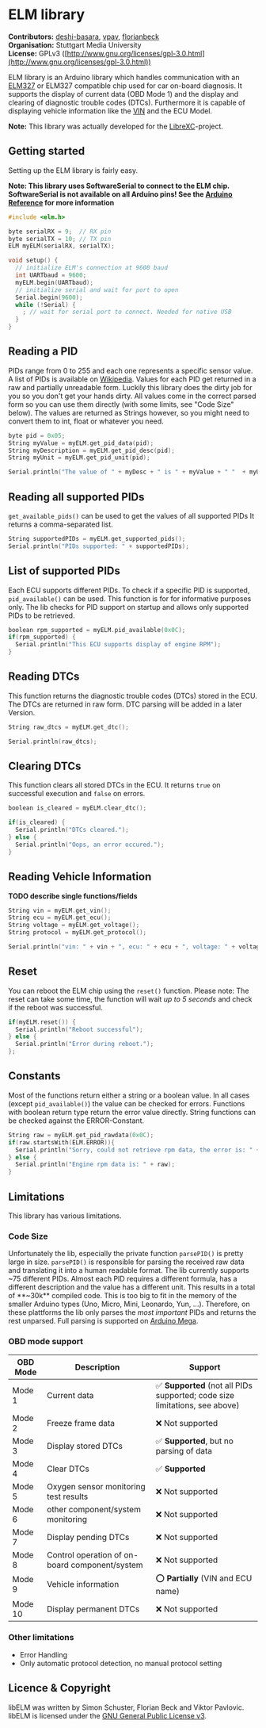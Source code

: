 # ELM library
**Contributors:** [deshi-basara](https://github.com/deshi-basara), [vpav](https://github.com/vpav), [florianbeck](https://github.com/florianbeck)   
**Organisation:** Stuttgart Media University  
**License:** GPLv3 ([http://www.gnu.org/licenses/gpl-3.0.html](http://www.gnu.org/licenses/gpl-3.0.html))

ELM library is an Arduino library which handles communication with an [ELM327](http://www.elmelectronics.com/obdic.html) or ELM327 compatible chip used for car on-board diagnosis. It supports the display of current data (OBD Mode 1) and the display and clearing of diagnostic trouble codes (DTCs). Furthermore it is capable of displaying vehicle information like the [VIN](https://en.wikipedia.org/wiki/Vehicle_identification_number) and the ECU Model.

**Note:** This library was actually developed for the [LibreXC](https://github.com/deshi-basara/libreXC)-project.

## Getting started

Setting up the ELM library is fairly easy. 

**Note: This library uses SoftwareSerial to connect to the ELM chip. SoftwareSerial is not available on all Arduino pins! See the [Arduino Reference](https://www.arduino.cc/en/Reference/SoftwareSerial) for more information**

```cpp
#include <elm.h>

byte serialRX = 9;  // RX pin
byte serialTX = 10; // TX pin
ELM myELM(serialRX, serialTX);

void setup() {
  // initialize ELM's connection at 9600 baud
  int UARTbaud = 9600;
  myELM.begin(UARTbaud);
  // initialize serial and wait for port to open
  Serial.begin(9600);
  while (!Serial) {
    ; // wait for serial port to connect. Needed for native USB
  }
}
```

## Reading a PID

PIDs range from 0 to 255 and each one represents a specific sensor value.
A list of PIDs is available on [Wikipedia](https://en.wikipedia.org/wiki/OBD-II_PIDs).
Values for each PID get returned in a raw and partially unreadable form. 
Luckily this library does the dirty job for you so you don't get your hands dirty. 
All values come in the correct parsed form so you can use them directly (with some limits, see "Code Size" below). 
The values are returned as Strings however, so you might need to convert them to int, float or whatever you need.


```cpp
byte pid = 0x05;
String myValue = myELM.get_pid_data(pid);
String myDescription = myELM.get_pid_desc(pid);
String myUnit = myELM.get_pid_unit(pid);

Serial.println("The value of " + myDesc + " is " + myValue + " "  + myUnit); 
```

## Reading all supported PIDs

`get_available_pids()` can be used to get the values of all supported PIDs  It returns a comma-separated list.

```cpp
String supportedPIDs = myELM.get_supported_pids();
Serial.println("PIDs supported: " + supportedPIDs);
```


## List of supported PIDs

Each ECU supports different PIDs. To check if a specific PID is supported, `pid_available()` can be used. This function is for for informative purposes only. The lib checks for PID support on startup and allows only supported PIDs to be retrieved.

```cpp
boolean rpm_supported = myELM.pid_available(0x0C);
if(rpm_supported) {
  Serial.println("This ECU supports display of engine RPM");
}
```


## Reading DTCs

This function returns the diagnostic trouble codes (DTCs) stored in the ECU.
The DTCs are returned in raw form. DTC parsing will be added in a later Version.

```cpp
String raw_dtcs = myELM.get_dtc();

Serial.println(raw_dtcs);
```


## Clearing DTCs

This function clears all stored DTCs in the ECU. It returns `true` on successful execution and `false` on errors.

```cpp
boolean is_cleared = myELM.clear_dtc();

if(is_cleared) {
  Serial.println("DTCs cleared.");
} else {
  Serial.println("Oops, an error occured.");
}

```


## Reading Vehicle Information

**TODO describe single functions/fields**

```cpp
String vin = myELM.get_vin();
String ecu = myELM.get_ecu();
String voltage = myELM.get_voltage();
String protocol = myELM.get_protocol();

Serial.println("vin: " + vin + ", ecu: " + ecu + ", voltage: " + voltage + ", protocol: " + protocol);
```

## Reset

You can reboot the ELM chip using the `reset()` function. Please note: The reset can take some time, the function will wait *up to 5 seconds* and check if the reboot was successful.

```cpp
if(myELM.reset()) {
  Serial.println("Reboot successful");
} else {
  Serial.println("Error during reboot.");
};
```

## Constants

Most of the functions return either a string or a boolean value. In all cases (except `pid_available()`) the value can be checked for errors. Functions with boolean return type return the error value directly. String functions can be checked against the ERROR-Constant.

```cpp
String raw = myELM.get_pid_rawdata(0x0C);
if(raw.startsWith(ELM.ERROR)){
  Serial.println("Sorry, could not retrieve rpm data, the error is: " + raw);
} else {
  Serial.println("Engine rpm data is: " + raw);
}
```


## Limitations

This library has various limitations. 

### Code Size

Unfortunately the lib, especially the private function `parsePID()` is pretty large in size. `parsePID()` is responsible for parsing the received raw data and translating it into a human readable format. The lib currently supports ~75 different PIDs. Almost each PID requires a different formula, has a different description and the value has a different unit. This results in a total of **~30k** compiled code. This is too big to fit in the memory of the smaller Arduino types (Uno, Micro, Mini, Leonardo, Yun, ...). Therefore, on these plattforms the lib only parses the *most important* PIDs and returns the rest unparsed. Full parsing is supported on [Arduino Mega](https://www.arduino.cc/en/Main/ArduinoBoardMega2560).   

### OBD mode support

OBD Mode | Description | Support
------------ | ------------- | -------------
Mode 1 | Current data | :white_check_mark: **Supported** (not all PIDs supported; code size limitations, see above)
Mode 2 | Freeze frame data | :x: Not supported
Mode 3 | Display stored DTCs | :white_check_mark: **Supported**, but no parsing of data
Mode 4 | Clear DTCs | :white_check_mark: **Supported**
Mode 5 | Oxygen sensor monitoring test results | :x: Not supported
Mode 6 | other component/system monitoring | :x: Not supported
Mode 7 | Display pending DTCs | :x: Not supported
Mode 8 | Control operation of on-board component/system | :x: Not supported
Mode 9 | Vehicle information | :o: **Partially** (VIN and ECU name)
Mode 10 | Display permanent DTCs | :x: Not supported

### Other limitations

* Error Handling
* Only automatic protocol detection, no manual protocol setting

## Licence & Copyright

libELM was written by Simon Schuster, Florian Beck and Viktor Pavlovic.
libELM is licensed under the [GNU General Public License v3](http://www.gnu.org/licenses/gpl-3.0). 
